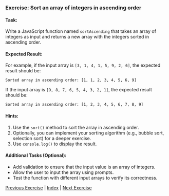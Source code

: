 ### Exercise: Sort an array of integers in ascending order

#### Task:
Write a JavaScript function named `sortAscending` that takes an array of integers as input and returns a new array with the integers sorted in ascending order.

#### Expected Result:
For example, if the input array is `[3, 1, 4, 1, 5, 9, 2, 6]`, the expected result should be:
```
Sorted array in ascending order: [1, 1, 2, 3, 4, 5, 6, 9]
```
If the input array is `[9, 8, 7, 6, 5, 4, 3, 2, 1]`, the expected result should be:
```
Sorted array in ascending order: [1, 2, 3, 4, 5, 6, 7, 8, 9]
```

#### Hints:
1. Use the `sort()` method to sort the array in ascending order.
2. Optionally, you can implement your sorting algorithm (e.g., bubble sort, selection sort) for a deeper exercise.
3. Use `console.log()` to display the result.

#### Additional Tasks (Optional):
- Add validation to ensure that the input value is an array of integers.
- Allow the user to input the array using prompts.
- Test the function with different input arrays to verify its correctness.


[Previous Exercise](../2/README.md) | [Index](../../README.md) | [Next Exercise](../4/README.md)